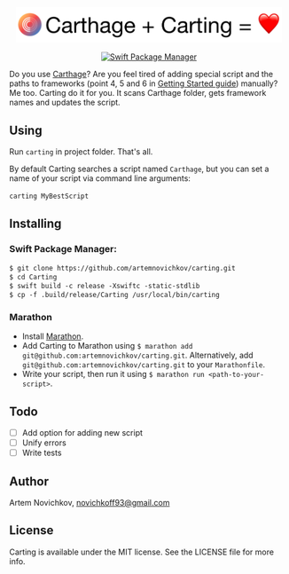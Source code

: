 <p align="center">
<img src="Logo.png" width="480" max-width="90%" alt="Marathon" />
</p>

<p align="center">
  <a href="https://swift.org/package-manager">
    <img src="https://img.shields.io/badge/spm-compatible-brightgreen.svg?style=flat" alt="Swift Package Manager" />
  </a>
</p>

Do you use [Carthage](https://github.com/Carthage/Carthage)? Are you feel tired of adding special script and the paths to frameworks (point 4, 5 and 6 in [Getting Started guide](https://github.com/Carthage/Carthage#getting-started)) manually? Me too. Carting do it for you. It scans Carthage folder, gets framework names and updates the script.

## Using

Run `carting` in project folder. That's all.

By default Carting searches a script named `Carthage`, but you can set a name of your script via command line arguments:

`carting MyBestScript`

## Installing

### Swift Package Manager:

```
$ git clone https://github.com/artemnovichkov/carting.git
$ cd Carting
$ swift build -c release -Xswiftc -static-stdlib
$ cp -f .build/release/Carting /usr/local/bin/carting
```
### Marathon

- Install [Marathon](https://github.com/johnsundell/marathon).
- Add Carting to Marathon using `$ marathon add git@github.com:artemnovichkov/carting.git`. Alternatively, add `git@github.com:artemnovichkov/carting.git` to your `Marathonfile`.
- Write your script, then run it using `$ marathon run <path-to-your-script>`.

## Todo
 - [ ] Add option for adding new script
 - [ ] Unify errors
 - [ ] Write tests

## Author

Artem Novichkov, novichkoff93@gmail.com

## License

Carting is available under the MIT license. See the LICENSE file for more info.

